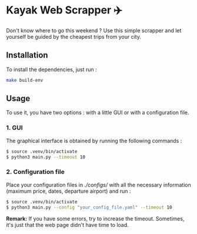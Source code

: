 # Kayak Web Scrapper :airplane:

Don't know where to go this weekend ? Use this simple scrapper and let yourself be guided by the cheapest trips from your city.

## Installation 

To install the dependencies, just run : 

```bash 
make build-env
```


## Usage 

To use it, you have two options : with a little GUI or with a configuration file.

### 1. GUI

The graphical interface is obtained by running the following commands :

```bash 
$ source .venv/bin/activate
$ python3 main.py --timeout 10
```

### 2. Configuration file

Place your configuration files in *./configs/* with all the necessary information (maximum price, dates, departure airport) and run : 

```bash 
$ source .venv/bin/activate
$ python3 main.py --config "your_config_file.yaml" --timeout 10
```


**Remark:** If you have some errors, try to increase the timeout. 
Sometimes, it's just that the web page didn't have time to load.
